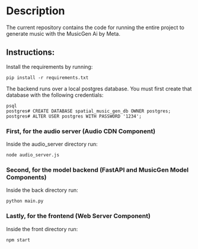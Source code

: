 # Description
The current repository contains the code for running the entire project to generate music with the MusicGen Ai by Meta.

## Instructions:

Install the requirements by running:
```
pip install -r requirements.txt
```

The backend runs over a local postgres database. You must first create that database with the following credentials:
```
psql
postgres# CREATE DATABASE spatial_music_gen_db OWNER postgres;
postgres# ALTER USER postgres WITH PASSWORD '1234';
```

### First, for the audio server (Audio CDN Component)
Inside the audio_server directory run:
```
node audio_server.js
```
### Second, for the model backend (FastAPI and MusicGen Model Components)
Inside the back directory run:
```
python main.py
```
### Lastly, for the frontend (Web Server Component)
Inside the front directory run:
```
npm start
```
